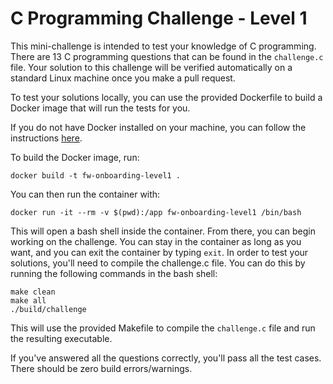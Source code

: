 # C Programming Challenge - Level 1

This mini-challenge is intended to test your knowledge of C programming. There are 13 C programming questions that can be found in the `challenge.c` file. Your solution to this challenge will be verified automatically on a standard Linux machine once you make a pull request.

To test your solutions locally, you can use the provided Dockerfile to build a Docker image that will run the tests for you.

If you do not have Docker installed on your machine, you can follow the instructions <a href="https://www.notion.so/uworbital/How-To-Docker">here</a>.
 
To build the Docker image, run:
```
docker build -t fw-onboarding-level1 .
```

You can then run the container with:
```
docker run -it --rm -v $(pwd):/app fw-onboarding-level1 /bin/bash
```

This will open a bash shell inside the container. From there, you can begin working on the challenge. You can stay in the container as long as you want, and you can exit the container by typing `exit`.
In order to test your solutions, you'll need to compile the challenge.c file. You can do this by running the following commands in the bash shell:
```
make clean
make all
./build/challenge
```
This will use the provided Makefile to compile the `challenge.c` file and run the resulting executable.

If you've answered all the questions correctly, you'll pass all the test cases. There should be zero build errors/warnings.

